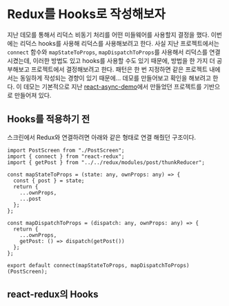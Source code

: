 # Redux를 Hooks로 작성해보자

지난 데모를 통해서 리덕스 비동기 처리를 어떤 미들웨어를 사용할지 결정을 했다. 이번에는 리덕스 hooks를 사용해 리덕스를 사용해보려고 한다. 사실 지난 프로젝트에서는 `connect` 함수와 `mapStateToProps`, `mapDispatchToProps`를 사용해서 리덕스를 연결시켰는데, 이러한 방법도 있고 hooks를 사용할 수도 있기 때문에, 방법을 한 가지 더 공부해보고 프로젝트에서 결정해보려고 한다. 패턴은 한 번 지정하면 같은 프로젝트 내에서는 동일하게 작성되는 경향이 있기 때문에... 데모를 만들어보고 확인을 해보려고 한다. 이 데모는 기본적으로 지난 [react-async-demo](https://github.com/changhoi/redux-async-demo)에서 만들었던 프로젝트를 기반으로 만들어져 있다.

## Hooks를 적용하기 전

스크린에서 Redux와 연결하려면 아래와 같은 형태로 연결 해줬던 구조이다.

```tsx
import PostScreen from "./PostScreen";
import { connect } from "react-redux";
import { getPost } from "../../redux/modules/post/thunkReducer";

const mapStateToProps = (state: any, ownProps: any) => {
  const { post } = state;
  return {
    ...ownProps,
    ...post
  };
};

const mapDispatchToProps = (dispatch: any, ownProps: any) => {
  return {
    ...ownProps,
    getPost: () => dispatch(getPost())
  };
};

export default connect(mapStateToProps, mapDispatchToProps)(PostScreen);
```

## react-redux의 Hooks
